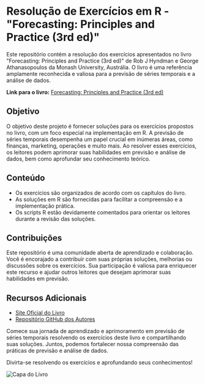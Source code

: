 # Resolução de Exercícios em R - "Forecasting: Principles and Practice (3rd ed)"

Este repositório contém a resolução dos exercícios apresentados no livro "Forecasting: Principles and Practice (3rd ed)" de Rob J Hyndman e George Athanasopoulos da Monash University, Austrália. O livro é uma referência amplamente reconhecida e valiosa para a previsão de séries temporais e a análise de dados.

**Link para o livro:** [Forecasting: Principles and Practice (3rd ed)](https://otexts.com/fpp3/)

## Objetivo

O objetivo deste projeto é fornecer soluções para os exercícios propostos no livro, com um foco especial na implementação em R. A previsão de séries temporais desempenha um papel crucial em inúmeras áreas, como finanças, marketing, operações e muito mais. Ao resolver esses exercícios, os leitores podem aprimorar suas habilidades em previsão e análise de dados, bem como aprofundar seu conhecimento teórico.

## Conteúdo

- Os exercícios são organizados de acordo com os capítulos do livro.
- As soluções em R são fornecidas para facilitar a compreensão e a implementação prática.
- Os scripts R estão devidamente comentados para orientar os leitores durante a revisão das soluções.

## Contribuições

Este repositório é uma comunidade aberta de aprendizado e colaboração. Você é encorajado a contribuir com suas próprias soluções, melhorias ou discussões sobre os exercícios. Sua participação é valiosa para enriquecer este recurso e ajudar outros leitores que desejam aprimorar suas habilidades em previsão.

## Recursos Adicionais

- [Site Oficial do Livro](https://otexts.com/fpp3/)
- [Repositório GitHub dos Autores](https://github.com/robjhyndman/fpp3)

Comece sua jornada de aprendizado e aprimoramento em previsão de séries temporais resolvendo os exercícios deste livro e compartilhando suas soluções. Juntos, podemos fortalecer nossa compreensão das práticas de previsão e análise de dados.

Divirta-se resolvendo os exercícios e aprofundando seus conhecimentos!

![Capa do Livro](link_para_imagem_da_capa.png)
